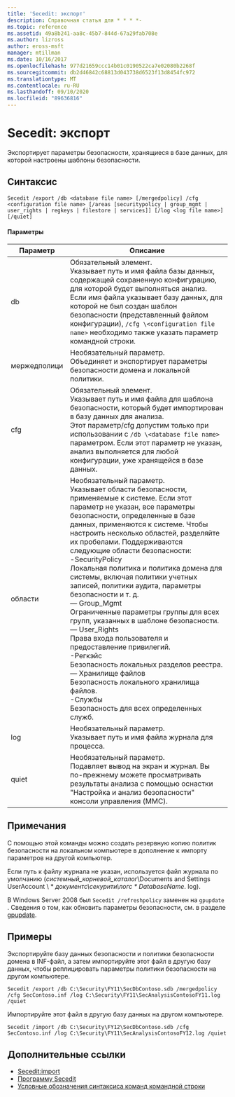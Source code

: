 ```yaml
---
title: 'Secedit: экспорт'
description: Справочная статья для * * * *-
ms.topic: reference
ms.assetid: 49a8b241-aa8c-45b7-844d-67a29fab708e
ms.author: lizross
author: eross-msft
manager: mtillman
ms.date: 10/16/2017
ms.openlocfilehash: 977d21659ccc14b01c0190522ca7e02080b2268f
ms.sourcegitcommit: db2d46842c68813d043738d6523f13d8454fc972
ms.translationtype: MT
ms.contentlocale: ru-RU
ms.lasthandoff: 09/10/2020
ms.locfileid: "89636816"
---
```

# <a name="seceditexport"></a>Secedit: экспорт



Экспортирует параметры безопасности, хранящиеся в базе данных, для которой настроены шаблоны безопасности.

## <a name="syntax"></a>Синтаксис

```
Secedit /export /db <database file name> [/mergedpolicy] /cfg <configuration file name> [/areas [securitypolicy | group_mgmt | user_rights | regkeys | filestore | services]] [/log <log file name>] [/quiet]
```

#### <a name="parameters"></a>Параметры

|Параметр|Описание|
|---------|-----------|
|db|Обязательный элемент.</br>Указывает путь и имя файла базы данных, содержащей сохраненную конфигурацию, для которой будет выполняться анализ.</br>Если имя файла указывает базу данных, для которой не был создан шаблон безопасности (представленный файлом конфигурации), `/cfg \<configuration file name>` необходимо также указать параметр командной строки.|
|мержедполици|Необязательный параметр.</br>Объединяет и экспортирует параметры безопасности домена и локальной политики.|
|cfg|Обязательный элемент.</br>Указывает путь и имя файла для шаблона безопасности, который будет импортирован в базу данных для анализа.</br>Этот параметр/cfg допустим только при использовании с `/db \<database file name>` параметром. Если этот параметр не указан, анализ выполняется для любой конфигурации, уже хранящейся в базе данных.|
|области|Необязательный параметр.</br>Указывает области безопасности, применяемые к системе. Если этот параметр не указан, все параметры безопасности, определенные в базе данных, применяются к системе. Чтобы настроить несколько областей, разделяйте их пробелами. Поддерживаются следующие области безопасности:</br>-SecurityPolicy</br>    Локальная политика и политика домена для системы, включая политики учетных записей, политики аудита, параметры безопасности и т. д.</br>— Group_Mgmt</br>    Ограниченные параметры группы для всех групп, указанных в шаблоне безопасности.</br>— User_Rights</br>    Права входа пользователя и предоставление привилегий.</br>-Регкэйс</br>    Безопасность локальных разделов реестра.</br>— Хранилище файлов</br>    Безопасность локального хранилища файлов.</br>-Службы</br>    Безопасность для всех определенных служб.|
|log|Необязательный параметр.</br>Указывает путь и имя файла журнала для процесса.|
|quiet|Необязательный параметр.</br>Подавляет вывод на экран и журнал. Вы по-прежнему можете просматривать результаты анализа с помощью оснастки "Настройка и анализ безопасности" консоли управления (MMC).|

## <a name="remarks"></a>Примечания

С помощью этой команды можно создать резервную копию политик безопасности на локальном компьютере в дополнение к импорту параметров на другой компьютер.

Если путь к файлу журнала не указан, используется файл журнала по умолчанию (*системный_корневой_каталог*\Documents and Settings UserAccount \ \* <em>документс\секурити\логс \* DatabaseName</em>. log).

В Windows Server 2008 был `Secedit /refreshpolicy` заменен на `gpupdate` . Сведения о том, как обновить параметры безопасности, см. в разделе [gpupdate](gpupdate.md).

## <a name="examples"></a>Примеры

Экспортируйте базу данных безопасности и политики безопасности домена в INF-файл, а затем импортируйте этот файл в другую базу данных, чтобы реплицировать параметры политики безопасности на другом компьютере.
```
Secedit /export /db C:\Security\FY11\SecDbContoso.sdb /mergedpolicy /cfg SecContoso.inf /log C:\Security\FY11\SecAnalysisContosoFY11.log /quiet
```
Импортируйте этот файл в другую базу данных на другом компьютере.
```
Secedit /import /db C:\Security\FY12\SecDbContoso.sdb /cfg SecContoso.inf /log C:\Security\FY11\SecAnalysisContosoFY12.log /quiet
```

## <a name="additional-references"></a>Дополнительные ссылки

-   [Secedit:import](secedit-import.md)
-   [Программу Secedit](secedit.md)
- [Условные обозначения синтаксиса команд командной строки](command-line-syntax-key.md)